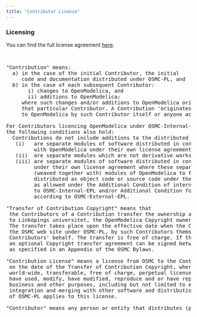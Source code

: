 ```yaml
---
title: "Contributor License"
---
```

<h3>Licensing</h3>
<p>You can find the full license agreement <a href="index.php?option=com_content&amp;view=article&amp;id=56:full-license&amp;Itemid=165">here</a>.</p>
<p>&nbsp;</p>
<pre>"Contribution" means: <br />  a) in the case of the initial Contributor, the initial <br />     code and documentation distributed under OSMC-PL, and<br />  b) in the case of each subsequent Contributor:<br />       i) changes to OpenModelica, and<br />       ii) additions to OpenModelica;<br />     where such changes and/or additions to OpenModelica originate from and are distributed by <br />     that particular Contributor. A Contribution 'originates' from a Contributor if it was added <br />     to OpenModelica by such Contributor itself or anyone acting on such Contributor's behalf. <br /><br />For Contributors licencing OpenModelica under OSMC-Internal-EPL or OSMC-External-EPL conditions, <br />the following conditions also hold:  <br />  Contributions do not include additions to the distributed Program which: <br />   (i)   are separate modules of software distributed in conjunction <br />         with OpenModelica under their own license agreement, <br />   (ii)  are separate modules which are not derivative works of OpenModelica, and<br />   (iii) are separate modules of software distributed in conjunction with OpenModelica <br />         under their own license agreement where these separate modules are merged with <br />         (weaved together with) modules of OpenModelica to form new modules that are <br />         distributed as object code or source code under their own license agreement, <br />         as allowed under the Additional Condition of internal distribution according <br />         to OSMC-Internal-EPL and/or Additional Condition for external distribution <br />         according to OSMC-External-EPL.<br /><br />"Transfer of Contribution Copyright" means that <br /> the Contributors of a Contribution transfer the ownership and the copyright of the Contribution <br /> to Linköpings universitet, the OpenModelica Copyright owner, for inclusion in OpenModelica. <br /> The transfer takes place upon the effective date when the Contribution is made available on <br /> the OSMC web site under OSMC-PL, by such Contributors themselves or anyone acting on such <br /> Contributors' behalf. The transfer is free of charge. If the Contributors or OSMC so wish, <br /> an optional Copyright transfer agreement can be signed between OSMC and the Contributors, <br /> as specified in an Appendix of the OSMC Bylaws.<br /><br />"Contribution License" means a license from OSMC to the Contributors of the Contribution, effective <br /> on the date of the Transfer of Contribution Copyright, where OSMC grants the Contributors a non-exclusive, <br /> world-wide, transferable, free of charge, perpetual license, including sublicensing rights, to use, <br /> have used, modify, have modified, reproduce and or have reproduced the contributed material, for <br /> business and other purposes, including but not limited to evaluation, development, testing, <br /> integration and merging with other software and distribution. The warranty and liability disclaimers <br /> of OSMC-PL applies to this license.<br /><br />"Contributor" means any person or entity that distributes (part of) OpenModelica.</pre>
<p>&nbsp;</p>